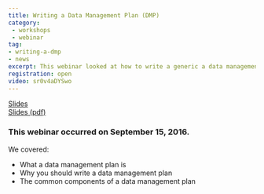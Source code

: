 ```yaml
---
title: Writing a Data Management Plan (DMP)
category:
 - workshops
 - webinar
tag: 
- writing-a-dmp
- news
excerpt: This webinar looked at how to write a generic a data management plan 
registration: open
video: sr0v4aDYSwo
---
```


<div class="row">
	<div class="col-md-3 col-md-offset-1">
		<a class="btn-lg btn-success" href="{{ site.baseurl }}/talks/write-a-dmp/" role="button">Slides</a>
	</div> 
	<div class="col-md-3 col-md-offset-3">
		<a class="btn-lg btn-success" href="{{ site.baseurl }}/talks/write-a-dmp/" role="button">Slides (pdf)</a>
	</div>
</div> 

### This webinar occurred on September 15, 2016. 

We covered: 

+ What a data management plan is
+ Why you should write a data management plan
+ The common components of a data management plan